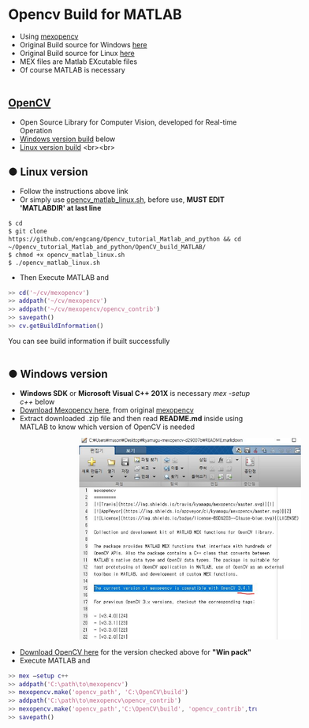 # Opencv Build for MATLAB
+ Using [mexopencv](https://kyamagu.github.io/mexopencv/)
+ Original Build source for Windows [here](https://github.com/kyamagu/mexopencv/wiki/Installation-%28Windows%2C-MATLAB%2C-OpenCV-3%29)
+ Original Build source for Linux [here](https://github.com/kyamagu/mexopencv/wiki/Installation-(Linux,-MATLAB,-OpenCV-3))
+ MEX files are Matlab EXcutable files
+ Of course MATLAB is necessary
</br></br>

## [OpenCV](https://opencv.org/)
+ Open Source Library for Computer Vision, developed for Real-time Operation<br>
+ [Windows version build](#-windows-version) below
+ [Linux version build](https://github.com/kyamagu/mexopencv/wiki/Installation-(Linux,-MATLAB,-OpenCV-3))
<br><br>
## ● Linux version
+ Follow the instructions above link
+ Or simply use [opencv_matlab_linux.sh](https://github.com/engcang/Opencv_tutorial_Matlab_and_python/blob/master/OpenCV_build_MATLAB/opencv_matlab_linux.sh), before use, **MUST EDIT 'MATLABDIR' at last line**
~~~shell
$ cd
$ git clone https://github.com/engcang/Opencv_tutorial_Matlab_and_python && cd ~/Opencv_tutorial_Matlab_and_python/OpenCV_build_MATLAB/
$ chmod +x opencv_matlab_linux.sh
$ ./opencv_matlab_linux.sh
~~~
+ Then Execute MATLAB and
~~~MATLAB
>> cd('~/cv/mexopencv')
>> addpath('~/cv/mexopencv')
>> addpath('~/cv/mexopencv/opencv_contrib')
>> savepath()
>> cv.getBuildInformation()
~~~
You can see build information if built successfully
<br><br>
## ● Windows version
+ **Windows SDK** or **Microsoft Visual C++ 201X** is necessary _mex -setup c++_ below
+ [Download Mexopencv here](https://github.com/kyamagu/mexopencv/zipball/master), from original [mexopencv](https://kyamagu.github.io/mexopencv/)
+ Extract downloaded .zip file and then read **README.md** inside using MATLAB to know which version of OpenCV is needed
  <p align="left">
  <img src="https://github.com/engcang/image-files/blob/master/opencv/cvversion.JPG" width="450" hspace="120"/>
  </p>
+ [Download OpenCV here](https://opencv.org/releases.html) for the version checked above for **"Win pack"** <br>
+ Execute MATLAB and
~~~MATLAB
>> mex –setup c++
>> addpath('C:\path\to\mexopencv')
>> mexopencv.make('opencv_path', 'C:\OpenCV\build')
>> addpath('C:\path\to\mexopencv\opencv_contrib')
>> mexopencv.make('opencv_path','C:\OpenCV\build', 'opencv_contrib',true)
>> savepath()
~~~
